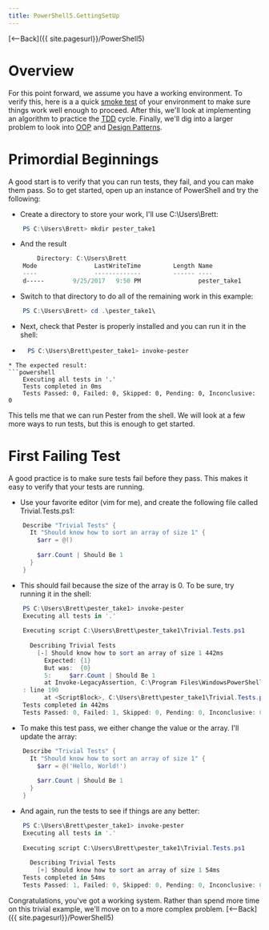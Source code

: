 ```yaml
---
title: PowerShell5.GettingSetUp
---
```

[<--Back]({{ site.pagesurl}}/PowerShell5)

# Overview
For this point forward, we assume you have a working environment. To verify this, here is a a quick [smoke test](https://en.wikipedia.org/wiki/Smoke_testing_(software)) of your environment to make sure things work well enough to proceed. After this, we'll look at implementing an algorithm to practice the [TDD](https://en.wikipedia.org/wiki/Test-driven_development) cycle. Finally, we'll dig into a larger problem to look into [OOP](https://en.wikipedia.org/wiki/Object-oriented_programming) and [Design Patterns](https://en.wikipedia.org/wiki/Software_design_pattern).
# Primordial Beginnings
A good start is to verify that you can run tests, they fail, and you can make them pass. So to get started, open up an instance of PowerShell and try the following:
* Create a directory to store your work, I'll use C:\Users\Brett:
```powershell
    PS C:\Users\Brett> mkdir pester_take1
```
* And the result
```powershell
        Directory: C:\Users\Brett
    Mode                LastWriteTime         Length Name
    ----                -------------         ------ ----
    d-----        9/25/2017   9:50 PM                pester_take1
```
* Switch to that directory to do all of the remaining work in this example:
```powershell
    PS C:\Users\Brett> cd .\pester_take1\
```
* Next, check that Pester is properly installed and you can run it in the shell:
* ```powershell
    PS C:\Users\Brett\pester_take1> invoke-pester
```
* The expected result:
```powershell
    Executing all tests in '.'
    Tests completed in 0ms
    Tests Passed: 0, Failed: 0, Skipped: 0, Pending: 0, Inconclusive: 0
```
This tells me that we can run Pester from the shell. We will look at a few more ways to run tests, but this is enough to get started.

# First Failing Test
A good practice is to make sure tests fail before they pass. This makes it easy to verify that your tests are running. 

* Use your favorite editor (vim for me), and create the following file called Trivial.Tests.ps1:
```powershell
    Describe "Trivial Tests" {
      It "Should know how to sort an array of size 1" {
        $arr = @()
    
        $arr.Count | Should Be 1
      }
    }
```
* This should fail because the size of the array is 0. To be sure, try running it in the shell:
```powershell
    PS C:\Users\Brett\pester_take1> invoke-pester
    Executing all tests in '.'
    
    Executing script C:\Users\Brett\pester_take1\Trivial.Tests.ps1
    
      Describing Trivial Tests
        [-] Should know how to sort an array of size 1 442ms
          Expected: {1}
          But was:  {0}
          5:     $arr.Count | Should Be 1
          at Invoke-LegacyAssertion, C:\Program Files\WindowsPowerShell\Modules\Pester\4.0.8\Functions\Assertions\Should.ps1
    : line 190
          at <ScriptBlock>, C:\Users\Brett\pester_take1\Trivial.Tests.ps1: line 5
    Tests completed in 442ms
    Tests Passed: 0, Failed: 1, Skipped: 0, Pending: 0, Inconclusive: 0
```
* To make this test pass, we either change the value or the array. I'll update the array:
```powershell
    Describe "Trivial Tests" {
      It "Should know how to sort an array of size 1" {
        $arr = @('Hello, World!')
    
        $arr.Count | Should Be 1
      }
    }
```
* And again, run the tests to see if things are any better:
```powershell
    PS C:\Users\Brett\pester_take1> invoke-pester
    Executing all tests in '.'
    
    Executing script C:\Users\Brett\pester_take1\Trivial.Tests.ps1
    
      Describing Trivial Tests
        [+] Should know how to sort an array of size 1 54ms
    Tests completed in 54ms
    Tests Passed: 1, Failed: 0, Skipped: 0, Pending: 0, Inconclusive: 0
```

Congratulations, you've got a working system. Rather than spend more time on this trivial example, we'll move on to a more complex problem.
[<--Back]({{ site.pagesurl}}/PowerShell5)
